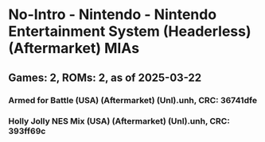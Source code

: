 # No-Intro - Nintendo - Nintendo Entertainment System (Headerless) (Aftermarket) MIAs
## Games: 2, ROMs: 2, as of 2025-03-22

### Armed for Battle (USA) (Aftermarket) (Unl).unh, CRC: 36741dfe
### Holly Jolly NES Mix (USA) (Aftermarket) (Unl).unh, CRC: 393ff69c
